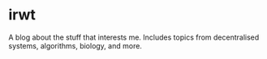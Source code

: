 # irwt
A blog about the stuff that interests me. Includes topics from decentralised systems, algorithms, biology, and more.